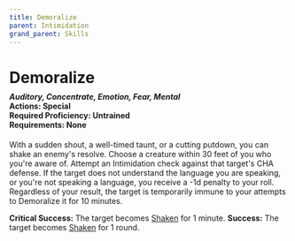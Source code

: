 ```yaml
---
title: Demoralize
parent: Intimidation
grand_parent: Skills
---
```


# Demoralize

<div style="margin-top:-10px;"></div>

#### *Auditory, Concentrate, Emotion, Fear, Mental*<br>**Actions:** Special<br>**Required Proficiency:** Untrained<br>**Requirements:** None
With a sudden shout, a well-timed taunt, or a cutting putdown, you can shake an enemy's resolve. Choose a creature within 30 feet of you who you're aware of. Attempt an Intimidation check against that target's CHA defense. If the target does not understand the language you are speaking, or you're not speaking a language, you receive a -1d penalty to your roll. Regardless of your result, the target is temporarily immune to your attempts to Demoralize it for 10 minutes.

**Critical Success:** The target becomes [Shaken](https://stormchaserroleplaying.com/stormchaserRPG/Conditions/Shaken/) for 1 minute.
**Success:** The target becomes [Shaken](https://stormchaserroleplaying.com/stormchaserRPG/Conditions/Shaken/) for 1 round.
